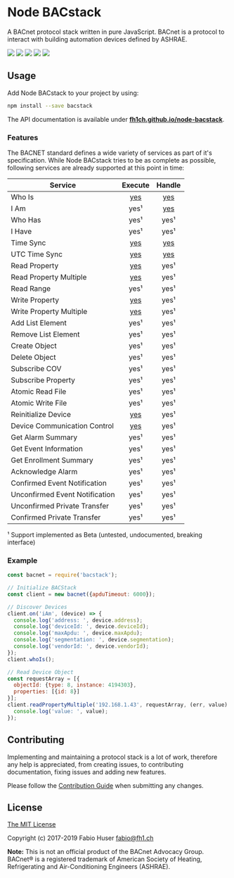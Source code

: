 # Node BACstack

A BACnet protocol stack written in pure JavaScript. BACnet is a protocol to
interact with building automation devices defined by ASHRAE.

[![](https://badge.fury.io/js/bacstack.svg)](http://badge.fury.io/js/bacstack)
[![](https://travis-ci.org/fh1ch/node-bacstack.svg?branch=master)](https://travis-ci.org/fh1ch/node-bacstack)
[![](https://coveralls.io/repos/fh1ch/node-bacstack/badge.svg?branch=master)](https://coveralls.io/r/fh1ch/node-bacstack?branch=master)
[![](https://codeclimate.com/github/fh1ch/node-bacstack/badges/gpa.svg)](https://codeclimate.com/github/fh1ch/node-bacstack)
[![](https://david-dm.org/fh1ch/node-bacstack/status.svg)](https://david-dm.org/fh1ch/node-bacstack)

## Usage

Add Node BACstack to your project by using:

``` sh
npm install --save bacstack
```

The API documentation is available under **[fh1ch.github.io/node-bacstack](https://fh1ch.github.io/node-bacstack)**.

### Features

The BACNET standard defines a wide variety of services as part of it's
specification. While Node BACstack tries to be as complete as possible,
following services are already supported at this point in time:

| Service                        | Execute                                                                                | Handle                                                                        |
|--------------------------------|:--------------------------------------------------------------------------------------:|:-----------------------------------------------------------------------------:|
| Who Is                         | [yes](https://fh1ch.github.io/node-bacstack/bacstack.html#.whoIs)                      | [yes](https://fh1ch.github.io/node-bacstack/bacstack.html#.event:whoIs)       |
| I Am                           | yes¹                                                                                   | [yes](https://fh1ch.github.io/node-bacstack/bacstack.html#.event:iAm)         |
| Who Has                        | yes¹                                                                                   | yes¹                                                                          |
| I Have                         | yes¹                                                                                   | yes¹                                                                          |
| Time Sync                      | [yes](https://fh1ch.github.io/node-bacstack/bacstack.html#.timeSync)                   | [yes](https://fh1ch.github.io/node-bacstack/bacstack.html#.event:timeSync)    |
| UTC Time Sync                  | [yes](https://fh1ch.github.io/node-bacstack/bacstack.html#.timeSyncUTC)                | [yes](https://fh1ch.github.io/node-bacstack/bacstack.html#.event:timeSyncUTC) |
| Read Property                  | [yes](https://fh1ch.github.io/node-bacstack/bacstack.html#.readProperty)               | yes¹                                                                          |
| Read Property Multiple         | [yes](https://fh1ch.github.io/node-bacstack/bacstack.html#.readPropertyMultiple)       | yes¹                                                                          |
| Read Range                     | yes¹                                                                                   | yes¹                                                                          |
| Write Property                 | [yes](https://fh1ch.github.io/node-bacstack/bacstack.html#.writeProperty)              | yes¹                                                                          |
| Write Property Multiple        | [yes](https://fh1ch.github.io/node-bacstack/bacstack.html#.writePropertyMultiple)      | yes¹                                                                          |
| Add List Element               | yes¹                                                                                   | yes¹                                                                          |
| Remove List Element            | yes¹                                                                                   | yes¹                                                                          |
| Create Object                  | yes¹                                                                                   | yes¹                                                                          |
| Delete Object                  | yes¹                                                                                   | yes¹                                                                          |
| Subscribe COV                  | yes¹                                                                                   | yes¹                                                                          |
| Subscribe Property             | yes¹                                                                                   | yes¹                                                                          |
| Atomic Read File               | yes¹                                                                                   | yes¹                                                                          |
| Atomic Write File              | yes¹                                                                                   | yes¹                                                                          |
| Reinitialize Device            | [yes](https://fh1ch.github.io/node-bacstack/bacstack.html#.reinitializeDevice)         | yes¹                                                                          |
| Device Communication Control   | [yes](https://fh1ch.github.io/node-bacstack/bacstack.html#.deviceCommunicationControl) | yes¹                                                                          |
| Get Alarm Summary              | yes¹                                                                                   | yes¹                                                                          |
| Get Event Information          | yes¹                                                                                   | yes¹                                                                          |
| Get Enrollment Summary         | yes¹                                                                                   | yes¹                                                                          |
| Acknowledge Alarm              | yes¹                                                                                   | yes¹                                                                          |
| Confirmed Event Notification   | yes¹                                                                                   | yes¹                                                                          |
| Unconfirmed Event Notification | yes¹                                                                                   | yes¹                                                                          |
| Unconfirmed Private Transfer   | yes¹                                                                                   | yes¹                                                                          |
| Confirmed Private Transfer     | yes¹                                                                                   | yes¹                                                                          |

¹ Support implemented as Beta (untested, undocumented, breaking interface)

### Example

``` js
const bacnet = require('bacstack');

// Initialize BACStack
const client = new bacnet({apduTimeout: 6000});

// Discover Devices
client.on('iAm', (device) => {
  console.log('address: ', device.address);
  console.log('deviceId: ', device.deviceId);
  console.log('maxApdu: ', device.maxApdu);
  console.log('segmentation: ', device.segmentation);
  console.log('vendorId: ', device.vendorId);
});
client.whoIs();

// Read Device Object
const requestArray = [{
  objectId: {type: 8, instance: 4194303},
  properties: [{id: 8}]
}];
client.readPropertyMultiple('192.168.1.43', requestArray, (err, value) => {
  console.log('value: ', value);
});
```

## Contributing

Implementing and maintaining a protocol stack is a lot of work, therefore any
help is appreciated, from creating issues, to contributing documentation, fixing
issues and adding new features.

Please follow the [Contribution Guide](CONTRIBUTING.md) when submitting any
changes.

## License

[The MIT License](http://opensource.org/licenses/MIT)

Copyright (c) 2017-2019 Fabio Huser <fabio@fh1.ch>

**Note:** This is not an official product of the BACnet Advocacy Group. BACnet®
is a registered trademark of American Society of Heating, Refrigerating and
Air-Conditioning Engineers (ASHRAE).
